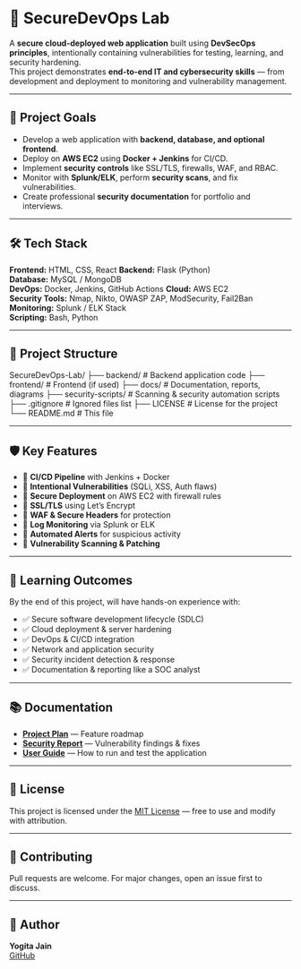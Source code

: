 # 🔐 SecureDevOps Lab

A **secure cloud-deployed web application** built using **DevSecOps principles**, intentionally containing vulnerabilities for testing, learning, and security hardening.  
This project demonstrates **end-to-end IT and cybersecurity skills** — from development and deployment to monitoring and vulnerability management.

---

## 🚀 Project Goals
- Develop a web application with **backend, database, and optional frontend**.
- Deploy on **AWS EC2** using **Docker + Jenkins** for CI/CD.
- Implement **security controls** like SSL/TLS, firewalls, WAF, and RBAC.
- Monitor with **Splunk/ELK**, perform **security scans**, and fix vulnerabilities.
- Create professional **security documentation** for portfolio and interviews.

---

## 🛠 Tech Stack

**Frontend:** HTML, CSS, React 
**Backend:** Flask (Python)  
**Database:** MySQL / MongoDB  
**DevOps:** Docker, Jenkins, GitHub Actions 
**Cloud:** AWS EC2  
**Security Tools:** Nmap, Nikto, OWASP ZAP, ModSecurity, Fail2Ban  
**Monitoring:** Splunk / ELK Stack  
**Scripting:** Bash, Python  

---

## 📂 Project Structure
SecureDevOps-Lab/
├── backend/ # Backend application code
├── frontend/ # Frontend (if used)
├── docs/ # Documentation, reports, diagrams
├── security-scripts/ # Scanning & security automation scripts
├── .gitignore # Ignored files list
├── LICENSE # License for the project
└── README.md # This file


---

## 🛡 Key Features
- 🔹 **CI/CD Pipeline** with Jenkins + Docker
- 🔹 **Intentional Vulnerabilities** (SQLi, XSS, Auth flaws)
- 🔹 **Secure Deployment** on AWS EC2 with firewall rules
- 🔹 **SSL/TLS** using Let’s Encrypt
- 🔹 **WAF & Secure Headers** for protection
- 🔹 **Log Monitoring** via Splunk or ELK
- 🔹 **Automated Alerts** for suspicious activity
- 🔹 **Vulnerability Scanning & Patching**

---

## 📖 Learning Outcomes
By the end of this project, will have hands-on experience with:
- ✅ Secure software development lifecycle (SDLC)
- ✅ Cloud deployment & server hardening
- ✅ DevOps & CI/CD integration
- ✅ Network and application security
- ✅ Security incident detection & response
- ✅ Documentation & reporting like a SOC analyst

---

## 📚 Documentation
- **[Project Plan](docs/project-plan.md)** — Feature roadmap 
- **[Security Report](docs/security-report.md)** — Vulnerability findings & fixes
- **[User Guide](docs/user-guide.md)** — How to run and test the application

---

## 📜 License
This project is licensed under the [MIT License](LICENSE) — free to use and modify with attribution.

---

## 🤝 Contributing
Pull requests are welcome. For major changes, open an issue first to discuss.

---

## 👤 Author
**Yogita Jain**  
[GitHub](https://github.com/yogita-jain15) 

